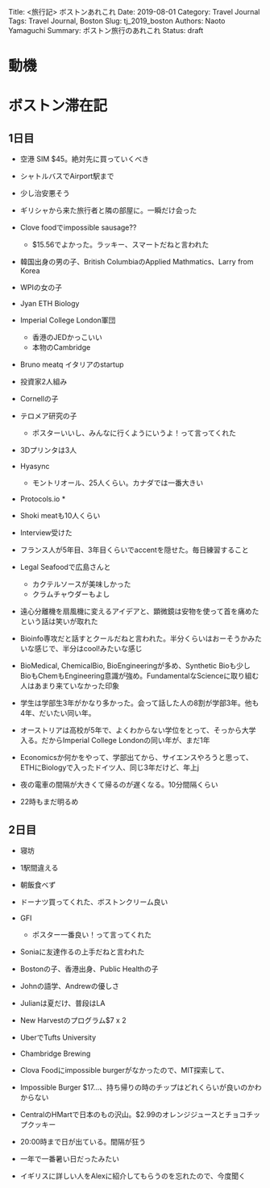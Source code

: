 Title: <旅行記> ボストンあれこれ
Date: 2019-08-01
Category: Travel Journal
Tags: Travel Journal, Boston
Slug: tj_2019_boston
Authors: Naoto Yamaguchi
Summary: ボストン旅行のあれこれ
Status: draft

# 動機

# ボストン滞在記
## 1日目

* 空港
SIM $45。絶対先に買っていくべき

* シャトルバスでAirport駅まで
* 少し治安悪そう
* ギリシャから来た旅行者と隣の部屋に。一瞬だけ会った

* Clove foodでimpossible sausage??
    * $15.56でよかった。ラッキー、スマートだねと言われた


* 韓国出身の男の子、British ColumbiaのApplied Mathmatics、Larry from Korea
* WPIの女の子
* Jyan ETH Biology
* Imperial College London軍団
    * 香港のJEDかっこいい
    * 本物のCambridge

* Bruno meatq イタリアのstartup
* 投資家2人組み
* Cornellの子

* テロメア研究の子
    * ポスターいいし、みんなに行くようにいうよ！って言ってくれた

* 3Dプリンタは3人
* Hyasync
    * モントリオール、25人くらい。カナダでは一番大きい
* Protocols.io
    * 

* Shoki meatも10人くらい

* Interview受けた
* フランス人が5年目、3年目くらいでaccentを隠せた。毎日練習すること

* Legal Seafoodで広島さんと
    * カクテルソースが美味しかった
    * クラムチャウダーもよし

* 遠心分離機を扇風機に変えるアイデアと、顕微鏡は安物を使って首を痛めたという話は笑いが取れた

* Bioinfo専攻だと話すとクールだねと言われた。半分くらいはおーそうかみたいな感じで、半分はcool!みたいな感じ
* BioMedical, ChemicalBio, BioEngineeringが多め、Synthetic Bioも少し
BioもChemもEngineering意識が強め。FundamentalなScienceに取り組む人はあまり来ていなかった印象
* 学生は学部生3年がかなり多かった。会って話した人の8割が学部3年。他も4年、だいたい同い年。
* オーストリアは高校が5年で、よくわからない学位をとって、そっから大学入る。だからImperial College Londonの同い年が、まだ1年
* Economicsか何かをやって、学部出てから、サイエンスやろうと思って、ETHにBiologyで入ったドイツ人、同じ3年だけど、年上j

* 夜の電車の間隔が大きくて帰るのが遅くなる。10分間隔くらい
* 22時もまだ明るめ


## 2日目
* 寝坊
* 1駅間違える
* 朝飯食べず
* ドーナツ買ってくれた、ボストンクリーム良い


* GFI
    * ポスター一番良い！って言ってくれた
* Soniaに友達作るの上手だねと言われた
* Bostonの子、香港出身、Public Healthの子
* Johnの語学、Andrewの優しさ
* Julianは夏だけ、普段はLA

* New Harvestのプログラム$7 x 2
* UberでTufts University
* Chambridge Brewing
* Clova Foodにimpossible burgerがなかったので、MIT探索して、
* Impossible Burger $17...、持ち帰りの時のチップはどれくらいが良いのかわからない
* CentralのHMartで日本のもの沢山。$2.99のオレンジジュースとチョコチップクッキー


* 20:00時まで日が出ている。間隔が狂う
* 一年で一番暑い日だったみたい

* イギリスに詳しい人をAlexに紹介してもらうのを忘れたので、今度聞く
